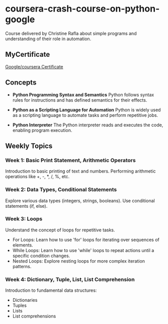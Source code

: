 # coursera-crash-course-on-python-google

Course delivered by Christine Rafla about simple programs and understanding of their role in automation.

## MyCertificate
[Google/coursera Certificate](https://www.coursera.org/account/accomplishments/verify/TSRGQ2NBBMEN)

## Concepts

- **Python Programming Syntax and Semantics**
  Python follows syntax rules for instructions and has defined semantics for their effects.

- **Python as a Scripting Language for Automation**
  Python is widely used as a scripting language to automate tasks and perform repetitive jobs.

- **Python Interpreter**
  The Python interpreter reads and executes the code, enabling program execution.

## Weekly Topics

### Week 1: Basic Print Statement, Arithmetic Operators
Introduction to basic printing of text and numbers.
Performing arithmetic operations like +, -, *, /, %, etc.

### Week 2: Data Types, Conditional Statements
Explore various data types (integers, strings, booleans).
Use conditional statements (if, else).

### Week 3: Loops
Understand the concept of loops for repetitive tasks.

- For Loops: Learn how to use 'for' loops for iterating over sequences of elements.
- While Loops: Learn how to use 'while' loops to repeat actions until a specific condition changes.
- Nested Loops: Explore nesting loops for more complex iteration patterns.

### Week 4: Dictionary, Tuple, List, List Comprehension
Introduction to fundamental data structures:

- Dictionaries
- Tuples
- Lists
- List comprehensions

